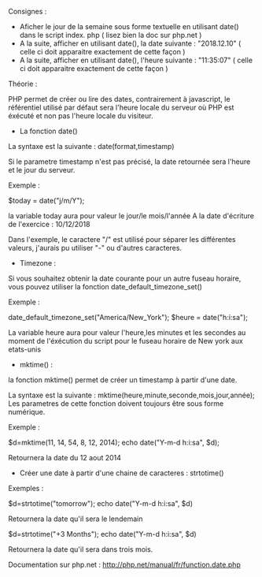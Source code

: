 Consignes :

- Aficher le jour de la semaine sous forme textuelle en utilisant date() dans le script index.
php ( lisez bien la doc sur php.net )
- A la suite, afficher en utilisant date(), la date suivante : "2018.12.10"
 ( celle ci doit apparaitre exactement de cette
façon )
- A la suite, afficher en utilisant date(), l'heure suivante : "11:35:07" 
( celle ci doit apparaitre exactement de cette
façon )




Théorie :

PHP permet de créer ou lire des dates, contrairement à javascript, le référentiel 
utilisé par défaut sera l'heure locale
 du serveur où PHP est éxécuté et non pas l'heure locale du visiteur.

- La fonction date()

La syntaxe est la suivante : date(format,timestamp)

Si le parametre timestamp n'est pas précisé, la date retournée sera l'heure et le 
jour du serveur.

Exemple :

$today = date("j/m/Y");

la variable today aura pour valeur le jour/le mois/l'année
A la date d'écriture de l'exercice : 10/12/2018

Dans l'exemple, le caractere "/" est utilisé pour séparer les différentes valeurs, 
j'aurais pu utiliser "-" ou d'autres
caracteres.


- Timezone :

Si vous souhaitez obtenir la date courante pour un autre fuseau horaire,
 vous pouvez utiliser la fonction
date_default_timezone_set()

Exemple :

date_default_timezone_set("America/New_York");
$heure = date("h:i:sa");

La variable heure aura pour valeur l'heure,les minutes et les secondes au
 moment de l'éxécution du script pour le fuseau
horaire de New york aux etats-unis


- mktime() :

la fonction mktime() permet de créer un timestamp à partir d'une date.

La syntaxe est la suivante : mktime(heure,minute,seconde,mois,jour,année);
Les parametres de cette fonction doivent toujours être sous forme numérique.

 Exemple :

 $d=mktime(11, 14, 54, 8, 12, 2014);
 echo date("Y-m-d h:i:sa", $d);

 Retournera la date du 12 aout 2014


- Créer une date à partir d'une chaine de caracteres : strtotime()

Exemples :

 $d=strtotime("tomorrow");
 echo date("Y-m-d h:i:sa", $d)

 Retournera la date qu'il sera le lendemain

 $d=strtotime("+3 Months");
 echo date("Y-m-d h:i:sa", $d)

Retournera la date qu'il sera dans trois mois.


Documentation sur php.net : http://php.net/manual/fr/function.date.php


